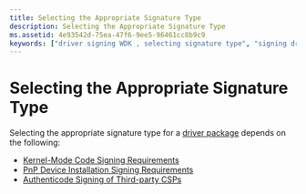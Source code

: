 ```yaml
---
title: Selecting the Appropriate Signature Type
description: Selecting the Appropriate Signature Type
ms.assetid: 4e93542d-75ea-47f6-9ee5-96461cc8b9c9
keywords: ["driver signing WDK , selecting signature type", "signing drivers WDK , selecting signature type", "digital signatures WDK , selecting signature type", "signatures WDK , selecting signature type"]
---
```


# Selecting the Appropriate Signature Type


Selecting the appropriate signature type for a [driver package](driver-packages.md) depends on the following:

-   [Kernel-Mode Code Signing Requirements](kernel-mode-code-signing-requirements--windows-vista-and-later-.md)
-   [PnP Device Installation Signing Requirements](pnp-device-installation-signing-requirements--windows-vista-and-later-.md)
-   [Authenticode Signing of Third-party CSPs](authenticode-signing-of-csps.md)

 

 





